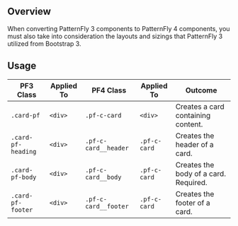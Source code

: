 ## Overview

When converting PatternFly 3 components to PatternFly 4 components, you must also take into consideration the layouts and sizings that PatternFly 3 utilized from Bootstrap 3.

## Usage

| PF3 Class | Applied To | PF4 Class | Applied To | Outcome |
| -- | -- | -- | -- | -- |
| `.card-pf` | `<div>` | `.pf-c-card` | `<div>` | Creates a card containing content. |
| `.card-pf-heading` | `<div>` | `.pf-c-card__header` | `.pf-c-card` | Creates the header of a card. |    
| `.card-pf-body` | `<div>` | `.pf-c-card__body` | `.pf-c-card` | Creates the body of a card. Required. | 
| `.card-pf-footer` | `<div>` | `.pf-c-card__footer` | `.pf-c-card` | Creates the footer of a card. | 